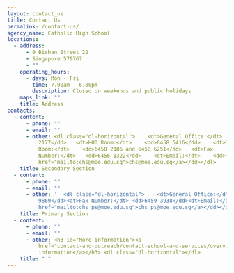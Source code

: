 ```yaml
---
layout: contact_us
title: Contact Us
permalink: /contact-us/
agency_name: Catholic High School
locations:
  - address:
      - 9 Bishan Street 22
      - Singapore 579767
      - ""
    operating_hours:
      - days: Mon - Fri
        time: 7.00am - 6.00pm
        description: Closed on weekends and public holidays
    maps_link: ""
    title: Address
contacts:
  - content:
      - phone: ""
      - email: ""
      - other: <dl class="dl-horizontal">    <dt>General Office:</dt>   <dd>6458
          2177</dd>   <dt>HOD Room:</dt>    <dd>6458 5416</dd>    <dt>Staff
          Room:</dt>    <dd>6458 2186 and 6458 6251</dd>   <dt>Fax
          Number:</dt>   <dd>6456 1322</dd>    <dt>Email:</dt>    <dd><a
          href="mailto:chs@moe.edu.sg">chs@moe.edu.sg</a></dd></dl>
    title: Secondary Section
  - content:
      - phone: ""
      - email: ""
      - other: '  <dl class="dl-horizontal">    <dt>General Office:</dt><dd> 6458
          9869</dd><dt>Fax Number:</dt> <dd>6459 3938</dd><dt>Email:</dt><dd><a
          href="mailto:chs_ps@moe.edu.sg">chs_ps@moe.edu.sg</a></dd></dt>'
    title: Primary Section
  - content:
      - phone: ""
      - email: ""
      - other: <h3 id="More information"><a
          href="contact-and-outreach/contact-school-and-services/overview/">More
          information</a></h3> <dl class="dl-horizontal"></dl>
    title: " "
---
```

